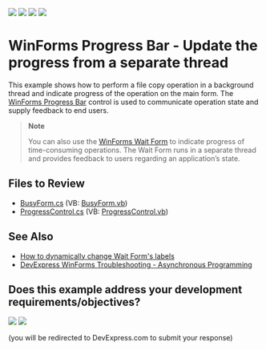 <!-- default badges list -->
![](https://img.shields.io/endpoint?url=https://codecentral.devexpress.com/api/v1/VersionRange/128622627/24.2.1%2B)
[![](https://img.shields.io/badge/Open_in_DevExpress_Support_Center-FF7200?style=flat-square&logo=DevExpress&logoColor=white)](https://supportcenter.devexpress.com/ticket/details/E2097)
[![](https://img.shields.io/badge/📖_How_to_use_DevExpress_Examples-e9f6fc?style=flat-square)](https://docs.devexpress.com/GeneralInformation/403183)
[![](https://img.shields.io/badge/💬_Leave_Feedback-feecdd?style=flat-square)](#does-this-example-address-your-development-requirementsobjectives)
<!-- default badges end -->

# WinForms Progress Bar - Update the progress from a separate thread

This example shows how to perform a file copy operation in a background thread and indicate progress of the operation on the main form. The [WinForms Progress Bar](https://docs.devexpress.com/WindowsForms/DevExpress.XtraEditors.ProgressBarControl) control is used to communicate operation state and supply feedback to end users.

> **Note**
>
> You can also use the [WinForms Wait Form](https://docs.devexpress.com/WindowsForms/10824/controls-and-libraries/forms-and-user-controls/splash-screen-manager/wait-form) to indicate progress of time-consuming operations. The Wait Form runs in a separate thread and provides feedback to users regarding an application’s state.


## Files to Review

* [BusyForm.cs](./CS/Busy/BusyForm.cs) (VB: [BusyForm.vb](./VB/Busy/BusyForm.vb))
* [ProgressControl.cs](./CS/Busy/ProgressControl.cs) (VB: [ProgressControl.vb](./VB/Busy/ProgressControl.vb))


## See Also

* [How to dynamically change Wait Form's labels](https://github.com/DevExpress-Examples/how-to-dynamically-change-a-wait-forms-labels-e3575)
* [DevExpress WinForms Troubleshooting - Asynchronous Programming](https://go.devexpress.com/CheatSheets_WinForms_Examples_T964838.aspx)


<!-- feedback -->
## Does this example address your development requirements/objectives?

[<img src="https://www.devexpress.com/support/examples/i/yes-button.svg"/>](https://www.devexpress.com/support/examples/survey.xml?utm_source=github&utm_campaign=winforms-progressbar-update-from-separate-thread&~~~was_helpful=yes) [<img src="https://www.devexpress.com/support/examples/i/no-button.svg"/>](https://www.devexpress.com/support/examples/survey.xml?utm_source=github&utm_campaign=winforms-progressbar-update-from-separate-thread&~~~was_helpful=no)

(you will be redirected to DevExpress.com to submit your response)
<!-- feedback end -->
